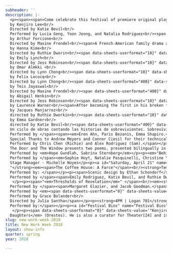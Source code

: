 ```yaml
---
subheader: ''
description: |-
  <p><span><span>Come celebrate this festival of premiere original play readings, staged adaptations, and the final products of TAPS Bachelor’s theses, representing the culmination of four years theatrical training in the College. All pieces are both student-written and student-directed. You can attend just one show, or purchase a Festival Pass to attend all events!</span></span></p> <p><em><strong>Jump to each section using the following links:</strong></em></p> <p><em><strong><span><span><a href="#Thursday, April 12">Thursday, April 12</a><br/><a href="#Friday, April 13">Friday, April 13</a></span></span><br/><a href="#Saturday, April 14">Saturday, April 14</a></strong></em></p><p><a href="#Friday, April 20">Friday, April 20</a><br/><a href="#Saturday, April 21">Saturday, April 21</a><br/><a href="#Sunday, April 22">Sunday, April 22</a></p><p><a href="#Festival Bios">Read the Festival Bios</a></p><p> </p><p><a id="Thursday, April 12" name="Thursday, April 12"><img alt="" src="https://wslamp70.s3.amazonaws.com/arts/s3fs-public/uploads2/UT/NWW18_THUR-100.jpg"/></a></p><p><strong>7PM | Logan 501</strong></p><p><em><strong>A Model Korean</strong></em><br/>
  by Kenjiro Lee<br/>
  Directed by Katie Bevil<br/>
  Performed by Lucia Geng, Yoon Jeong, and Natalia Rodriguez<br/><span data-sheets-userformat="10}" data-sheets-value='"Three students in a project group attempting to learn various topics about Korean culture uncover some uncomfortable truths about themselves and their heritage."}'>Three students in a project group attempting to learn various topics about Korean culture uncover some uncomfortable truths about themselves and their heritage.</span></p><p><strong>9PM | Logan 501</strong></p> <p><em><strong>Mango and the B</strong></em><br/>
  by Arthur Forcione<br/>
  Directed by Maxine Frendel<br/><span>A French-American family drama about two siblings—LUKE and MARGO—coming home for the holidays to their toxic parents ANNE-MARIE and JULES. When the maid VIRGINIA uncovers LUKE’s twisted fetish for his mentally ill sister, familial tensions that have been bubbling for years come to a head and push the children into adulthood.</span></p><p><a id="Friday, April 13" name="Friday, April 13"><strong><img alt="" src="https://wslamp70.s3.amazonaws.com/arts/s3fs-public/uploads2/UT/NWW18_FRI-100.jpg"/></strong></a></p><p><strong>7PM | Logan 501</strong></p><p><em><strong>Going Up</strong></em><br/>
  by Hanna Kime<br/>
  Directed by Ruthie Dworin<br/><span data-sheets-userformat="10}" data-sheets-value='"To avoid answering a phone call that will confirm her sister’s death, Amy, 24, spends an afternoon lying to strangers she meets on a hotel elevator. But then, just as someone catches onto her act, the power goes out, and the two are stuck together until it comes back on."}'>To avoid answering a phone call that will confirm her sister’s death, Amy, 24, spends an afternoon lying to strangers she meets on a hotel elevator. But then, just as someone catches onto her act, the power goes out, and the two are stuck together until it comes back on.</span></p> <p><em><strong><span>La Maja Desnuda</span></strong></em><br/>
  by Emily Lynch<br/>
  Directed by Jess Robinson<br/><span data-sheets-userformat="10}" data-sheets-value='"Two best friends spend their afternoon in a nursing home discussing puzzles, the elderly, and nothing else! Everything is fine between them!"}'>Two best friends spend their afternoon in a nursing home discussing puzzles, the elderly, and nothing else! Everything is fine between them!</span></p><p><em><strong>With Friends Like These</strong></em><br/>
  by Omar Almkki <br/>
  directed by Lynn Chong<br/><span data-sheets-userformat="10}" data-sheets-value='"These are the first three scenes of a full-length play about three friends whose lives change, some for the better, some for the worse, when one of their sisters comes to live with them due to her parents being away."}'>These are the first three scenes of a full-length play about three friends whose lives change, some for the better, some for the worse, when one of their sisters comes to live with them due to her parents being away.</span></p><p> </p><p><a id="Saturday, April 14" name="Saturday, April 14"><strong><img alt="" src="https://wslamp70.s3.amazonaws.com/arts/s3fs-public/uploads2/UT/NWW18_SAT-100.jpg"/></strong></a></p><p><strong>7PM | Logan 501</strong><br/><em><strong>The First Day</strong></em><br/>
  by Felix Lecocq<br/>
  Directed by Lynn Chong<br/><span data-sheets-userformat="400}" data-sheets-value='"The First Day is a horror-comedy play that follows the conversation between two employees in the storeroom at the back of a Chicago café. One employee is naively disappointed by their first day working a customer service job. The other employee is jaded and sarcastic. Both employees must use their skills and experience to prepare for the zombie apocalypse."}'>The First Day is a horror-comedy play that follows the conversation between two employees in the storeroom at the back of a Chicago café. One employee is naively disappointed by their first day working a customer service job. The other employee is jaded and sarcastic. Both employees must use their skills and experience to prepare for the zombie apocalypse.</span></p><p><em><strong>Quack! </strong></em><br/>
  by Teis Jayaswal<br/>
  Directed by Maxine Frendel<br/><span data-sheets-userformat="400}" data-sheets-value='"is an absurdist comedy set in a small town where a mammoth-sized rubber duck suddenly appears. A man dies and a baffled, “patriotic” sheriff starts investigating. Following the events are Peter, an arrogant banker, Eve, a compassionate teacher, and Anthea, a mystic stranger. As the play unfolds, bodies disappear, unyielding atheists find God, and grimy motels get five-star ratings."}'>An absurdist comedy set in a small town where a mammoth-sized rubber duck suddenly appears. A man dies and a baffled, “patriotic” sheriff starts investigating. Following the events are Peter, an arrogant banker, Eve, a compassionate teacher, and Anthea, a mystic stranger. As the play unfolds, bodies disappear, unyielding atheists find God, and grimy motels get five-star ratings.</span></p><p><em><strong>Property Damage</strong></em><br/>
  by Abigail Henkin<br/>
  Directed by Jess Robinson<br/><span data-sheets-userformat="10}" data-sheets-value='"Georgiana is a brilliant teen hacker living in a matrix-like simulation. Everyone knows that this world isn’t real; in fact, there is an entire population of simulated AIs who live and function identically to “real” people. Georgiana is now on trial for erasing these sims, of whom her boyfriend (who she regularly recodes) is the only surviving member."}'>Georgiana is a brilliant teen hacker living in a matrix-like simulation. Everyone knows that this world isn’t real; in fact, there is an entire population of simulated AIs who live and function identically to “real” people. Georgiana is now on trial for erasing these sims, of whom her boyfriend (who she regularly recodes) is the only surviving member.</span></p><p><strong>9PM | Logan 501</strong></p><p><em><strong>Admisssion</strong></em><br/>
  by Laurence Warner<br/><span>After becoming the first in his broken family to graduate from university, small-town Jamie is flown out to Hillcrest Manor, the desert estate of an Omani businessman, with a single task in hand: to get his son into Cambridge. </span>*Showcase of work-in-progress screenplay.</p> <p><em><strong>Up the Riverbank</strong></em><br/>
  by Jacques Manjarrez<br/>
  directed by Ruthie Dworkin<br/><span data-sheets-userformat="10}" data-sheets-value='"Having long since abandoned her tedious sub-urban living, an alcoholic woman reminisces on her time as an mother and wife."}'>Having long since abandoned her tedious sub-urban living, an alcoholic woman reminisces on her time as an mother and wife.</span></p><p><em><strong>CitrusFruit</strong></em><br/>
  by Emma Gardner<br/>
  directed by Katie Bevil<br/><span data-sheets-userformat="400}" data-sheets-value='"In this sitcom-y short play, three roommates circuitously discuss their love lives, the meaning of various foods, and ultimately how to remove the rats from their apartment. Protagonist Mel is determined to use her relationships as creative fodder, much to the frustration of her roommates Katie and Sonya who are each trying to understand themselves in the city of L.A."}'>In this sitcom-y short play, three roommates circuitously discuss their love lives, the meaning of various foods, and ultimately how to remove the rats from their apartment. Protagonist Mel is determined to use her relationships as creative fodder, much to the frustration of her roommates Katie and Sonya who are each trying to understand themselves in the city of L.A.</span></p><p><strong>7:30PM | Theater West</strong></p> <p><em><strong>"</strong>Cuentos De Sobrevivencia"</em><br/><strong>Christian Castro </strong><em>(B.A. Project)</em><br/>
  Un ciclo de obras contando las historias de sobrevivientes. Sobrevivientes que son queer, y que existen dentro de un contexto latinoamericano. La obra es una forma de resistencia, contra barreras, odio y, la idea que no merecemos amor. Con amor y esperanza podemos cambiar este mundo que quiere atenuar nuestra luz. Todos podemos volar.</p> <p> Performed by :</p><p>Staff</p><p><a id="Friday, April 20" name="Friday, April 20"><img alt="" src="https://wslamp70.s3.amazonaws.com/arts/s3fs-public/uploads2/UT/NWW18_THUR%20copy-100.jpg"/></a></p><p><strong>7PM | Logan 701</strong><br/><em><span>"Beyond It Is Another Dimension"</span><br/><strong>Margaret Lazarovitz </strong>(B.A. Project)</em><br/><span>This project explores the intersection of man and machine--what happens when thoughts and senses are computer controlled? The script of a beloved sci-fi television show is run through a Markov chain to create a new, unique script that removes the element of narrative but retains the rich, familiar imagery of life on Earth. All lighting cues are triggered by keywords algorithmically selected from this new script, which the actors will recite in real time as this script is generated.<br/>
  Performed by </span><span><em>Eren Ahn, Paris Bezanis, Emma Shapiro.</em><br/>
  Special Thanks to Andrew Meyers and Connor Ciesil for their technical guidance, Avi Sheehan for their lighting expertise and Annie Dorsen for her mentorship in algorithmic theatre.</span></p><p><strong>9PM | Logan 501</strong><br/><em><span data-sheets-userformat="0}" data-sheets-value='"The Next Steps"}'>"The Next Steps"</span><br/><strong>Chris Chen</strong> (B.A. Project)</em><br/><span data-sheets-userformat="0}" data-sheets-value='"As Richie and Sam begin to prepare for the next stages of their lives, cultural and personal differences prevent them from seeing eye to eye. An examination of the relationship many first and second generation Asian Americans have with the fine arts."}'>As Richie and Sam begin to prepare for the next stages of their lives, cultural and personal differences prevent them from seeing eye to eye. An examination of the relationship many first and second generation Asian Americans have with the fine arts.<br/>
  Performed by Chris Chen (Richie) and Alex Rodriguez (Sam).</span></p> <p><em>"The Door and The Window"</em><br/><em><strong>Maggie Strahan </strong></em> <em>(B.A. Project)</em><br/>
  The Door and The Window presents two poems, presented bilingually in English and American Sign Language, and explores the metaphors of communication barriers in deaf and hearing cultures.<br/>
  Performed by <em>Hope Gundlah, Sabrina Sternberg</em></p><p><em>"Behind Closed Doors: True Stories of Mental Illness"</em><br/><strong>Brandon McCallister</strong> (B.A. Project)<br/><span data-sheets-userformat="0}" data-sheets-value='"This play retells the stories of interviews conducted with students around campus about their experiences with mental health and illness. These individuals stories and experiences are retold through this performance."}'>This play retells the stories of interviews conducted with students around campus about their experiences with mental health and illness. These individuals stories and experiences are retold through this performance.<br/>
  Performed by </span><em>Sophie Hoyt, Natalie Pasquinelli, Christine Yan, and Jacob Goodman</em><br/>
  Stage Manager - Michelle Noyes</p><p><a id="Saturday, April 21" name="Saturday, April 21"><img alt="" src="https://wslamp70.s3.amazonaws.com/arts/s3fs-public/uploads2/UT/NWW18_FRI%20copy-100.jpg"/></a></p><p><strong>7PM | Logan 501<br/>
  "</strong><em><span>The Coffee House: A Farce"</span><br/><strong>Tempest Wisdom</strong></em> <em>(B.A. Project)</em><br/><span>Rumors spread almost as fast as cash changes hands in this morally and literally bankrupt Commedia dell'Arte adaptation of Carlo Goldoni's 1750 play La Bottega del Caffè.<br/>
  Performed by: </span></p><p><span>Scenic design by Ethan Schondorf</span><br/><span>Special thanks to Ada Palmer and Hannah Zinky!</span></p><p><strong>9PM | Logan 501</strong><br/><em><span>"Nothing Gets Shared At Pool Parties"</span></em><br/><em><strong>Megan Philippi </strong></em> <em>(B.A. Project)</em><br/><span data-sheets-userformat="0}" data-sheets-value="&quot;Why do we tell stories from our lives differently in different moments? Why do we change details or leave things out? Nothing Gets Shared At Pool Parties is a devised exploration of the stories we don't quite tell and what it means to try to share more of ourselves. &quot;}">Why do we tell stories from our lives differently in different moments? Why do we change details or leave things out? Nothing Gets Shared At Pool Parties is a devised exploration of the stories we don't quite tell and what it means to try to share more of ourselves.<br/>
  Performed by </span><span>Emily Rodriguez, Katie Bevil, and Ruthie Dworin.</span><br/>
   </p><p><span>"<em>Thresholds of Revelation</em>" </span><br/><em><strong>Emma Maltby</strong></em> <em>(B.A. Project)</em><br/><span data-sheets-userformat="0}" data-sheets-value='"The hysterical woman is no stranger to Twentieth Century American Drama. With this piece we are exploring how the hysterical woman breaks free from the structures of domesticity and enters the world of the political at the end of the Cold War. "}'>The hysterical woman is no stranger to Twentieth Century American Drama. With this piece we are exploring how the hysterical woman breaks free from the structures of domesticity and enters the world of the political at the end of the Cold War.<br/>
  Performed by </span><span>Margaret Glazier, and Jacob Goodman.</span></p><p><a id="Sunday, April 22" name="Sunday, April 22"><img alt="" src="https://wslamp70.s3.amazonaws.com/arts/s3fs-public/uploads2/UT/NWW18_SAT%20copy-100.jpg"/></a></p><p><strong>2PM | Logan 501</strong><br/><em>"Madness"<br/><strong>Avi Sheehan </strong></em> <em>(B.A. Project)</em><br/><span>This performance integrates Maghribi Arabic and English interpretations of a poem by Malika al-Asimi, "The Rabid Poem" or al-Qasida al-Mas’ura. It is intentionally in multiple languages to explore the ways that we understand and interpret both language and movement.</span><br/>
  Performed by <em><span data-sheets-userformat="0}" data-sheets-value='"Avi Sheehan, Maggie Strahan"}'>Avi Sheehan, Maggie Strahan</span></em></p><p><strong>4PM | Logan 501</strong><br/><em><span data-sheets-userformat="0}" data-sheets-value='"So Many Seagulls"}'>"So Many Seagulls"</span></em><br/><em><strong>Grace Bolander </strong>(B.A. Project)</em><br/><span data-sheets-userformat="0}" data-sheets-value="&quot;A compilation of text from different characters in Anton Chekhov's The Seagull, this solo performance is an exploration of love, hate, and every seagull in between. Performer Grace Bolander will jump from character to character, challenging her versatility as a performer and inviting the audience to see the famously volatile relationships in Chekhov's classic text in a new light.&quot;}">A compilation of text from different characters in Anton Chekhov's The Seagull, this solo performance is an exploration of love, hate, and every seagull in between. Performer Grace Bolander will jump from character to character, challenging her versatility as a performer and inviting the audience to see the famously volatile relationships in Chekhov's classic text in a new light.<br/>
  Performed by Grace Bolander<br/>
  Directed by Julia Santha</span></p><p><strong>4PM | Logan 701</strong><br/><em><span data-sheets-userformat="0}" data-sheets-value='"How to Be a Man 101"}'>"How to Be a Man 101"</span></em><br/><em><strong>Josh Hart</strong></em> <em>(B.A. Project)</em><br/><span data-sheets-userformat="0}" data-sheets-value='"How to Be a Man 101 is about the struggles of a young trans man to conform to the expectations put on him by media and the misconceptions that society holds about trans people."}'>How to Be a Man 101 is about the struggles of a young trans man to conform to the expectations put on him by media and the misconceptions that society holds about trans people.<br/>
  Performed by:</span></p><p><a id="Festival Bios" name="Festival Bios"><img alt="" src="https://wslamp70.s3.amazonaws.com/arts/s3fs-public/uploads2/UT/NWW18_BIO%20copy%202.png"/></a><br/>
   </p><p><span data-sheets-userformat="0}" data-sheets-value='"Kenjiro Lee (Writer, A Model Korean) is a second year Political Science major. He has previously performed with UT in Peter and the Starcatcher (Alf). He is heavily involved in the performance group Iris as a board member and has worked on The Bartender Scene (writer, performer), Story Time (writer, director, performer in \"Peach Boy\"), and For Colored Girls (sound designer). Kenjiro would like to thank the KSO for initially commissioning this script and Katie Bevil for helping bring it to life after peer-reviewing it during the writing process."}'><strong>Kenjiro Lee</strong> (Writer, <em>A Model Korean</em>) is a second year Political Science major. He has previously performed with UT in <em>Peter and the Starcatcher</em> (Alf). He is heavily involved in the performance group Iris as a board member and has worked on <em>The Bartender Scene</em> (Writer, Performer),<em> Story Time</em> (Writer, Director, Performer in "Peach Boy"), and <em>For Colored Girls</em> (Sound Designer). Kenjiro would like to thank the KSO for initially commissioning this script and Katie Bevil for helping bring it to life after peer-reviewing it during the writing process.</span></p> <p><span data-sheets-userformat="0}" data-sheets-value='"Katie Bevil is a second-year TAPS and French double-major. UT credits include Iphigenia and Other Daughters (Chrysothemis), She Kills Monsters (assistant set), As You Like It (Orlando), and Eurydice (Orpheus). Katie also serves on the 2018 UT Committee."}'><strong>Katie Bevil</strong> (Director, <em>A Model Korean</em>, <em>Citrus Fruit</em>) is a second-year TAPS and French double-major. UT credits include Iphigenia and Other Daughters (Chrysothemis), She Kills Monsters (assistant set), As You Like It (Orlando), and Eurydice (Orpheus). Katie also serves on the 2018 UT Committee.</span></p><p><span data-sheets-userformat="0}" data-sheets-value='"Arthur Forcione (Writer, Mango and the B) is a third year Economics and TAPS major. He is a first time writer from New York City. "}'><strong>Arthur Forcione</strong> (Writer, <em>Mango and the B</em>) is a third year Economics and TAPS major. He is a first time writer from New York City. </span></p> <p><strong>Maxine Frendel</strong> (Director, <em>Mango and the B</em>, <em>Quack!</em>) is a student in the college.</p><p><span data-sheets-userformat="0}" data-sheets-value='"Hanna Kime (playwright, “Going Up”) is a fourth year English Major concentrating in Creative Writing. Her full-length play, Put to Bed, has been read twice with Sideshow Theater Company at Victory Gardens. She is currently working as the Literary Intern at First Floor Theater Company, and has in the past worked in New Work Development with The House Theatre of Chicago. She has written and directed for New Work Week for the last two years, and is excited to take part again."}'><strong>Hanna Kime</strong> (Writer, <em>Going Up</em>) is a fourth year English major concentrating in Creative Writing. Her full-length play, <em>Put to Bed</em>, has been read twice with Sideshow Theater Company at Victory Gardens. She is currently working as the Literary Intern at First Floor Theater Company, and has in the past worked in New Work Development with The House Theatre of Chicago. She has written and directed for New Work Week for the last two years, and is excited to take part again.</span></p><p><span data-sheets-userformat="0}" data-sheets-value='"Ruthie Dworin (Director, \"Going Up,\" \"Up the Riverbank\") is a first year who is thinking about majoring in Linguistics and TAPS. She has previously worked on Julius Caesar with the Classical Entertainment Society (Assistant Director) and Eurydice with University Theater (Little Stone). She is currently working on Animals Out of Paper (Assistant Director)."}'><strong>Ruthie Dworin</strong> (Director, <em>Going Up</em>, <em>Up the Riverbank</em>) is a first year who is thinking about majoring in Linguistics and TAPS. She has previously worked on <em>Julius Caesar</em> with the Classical Entertainment Society (Assistant Director) and <em>Eurydice</em> with University Theater (Little Stone). She is currently working on <em>Animals Out of Paper</em> (Assistant Director).</span></p><p><span data-sheets-userformat="0}" data-sheets-value='"Emily Lynch (Writer, La Maja Desnuda) is a second year studying English and Political Science. She has recently worked on Much Ado About Nothing (Props Designer), Matt and Ben (Matt), and As You Like It (Director). She also serves as treasurer of UT Committee. "}'><strong>Emily Lynch</strong> (Writer, <em>La Maja Desnuda</em>) is a second year studying English and Political Science. She has recently worked on <em>Much Ado About Nothing</em> (Props Designer), <em>Matt and Ben</em> (Matt), and <em>As You Like It</em> (Director). She also serves as treasurer of UT Committee. </span></p><p><span data-sheets-userformat="0}" data-sheets-value='"Jess Robinson (Director, La Maja Desnuda and Property Damage) is a second year Public Policy and Political Science major. She has previously worked on Antigonick (SM), Julius Caesar (SM), Geography of a Horse Dreamer (ASM), and the Merchant of Venice (ASM). "}'><strong>Jess Robinson</strong> (Director, <em>La Maja Desnuda</em>, <em>Property Damage</em>) is a second year Public Policy and Political Science major. She has previously worked on <em>Antigonick</em> (SM), <em>Julius Caesar</em> (SM), <em>Geography of a Horse Dreamer</em> (ASM), and <em>the Merchant of Venice</em> (ASM). </span></p><p><span data-sheets-userformat="0}" data-sheets-value="&quot;Omar Almakki (Writer, With Friends Like These) is a first year TAPS and Biology Major, who has previously worked on Theater24 Fall Quarter (Writer) and Love's Labours Lost the Musical (Dumaine) with UT and Cinderella (Father) with University Ballet. He is excited to be working on his first New Work Week and hopes for the opportunity to do more over the next few years in the College.&quot;}"><strong>Omar Almakki</strong> (Writer, <em>With Friends Like These</em>) is a first year TAPS and Biology major, who has previously worked on Theater[24] fall quarter (Writer), <em>Love's Labour's Lost: The Musical</em> (Dumaine) with UT, and <em>Cinderella</em> (Father) with University Ballet. He is excited to be working on his first New Work Week and hopes for the opportunity to do more over the next few years in the College.</span></p> <p><span data-sheets-userformat="0}" data-sheets-value=" The Misanthrope (Eliante), Love's Labour's Lost (Katherine), and Peter and the Starcatcher (Prop Designer). She is also a current member of the UT Committee. &quot;}"><strong>Lynn Chong</strong> (Director, <em>With Friends Like These</em>) is a first year planning to major in Anthropology and TAPS. She has previously worked on Exquisite Pressure: <em>The Misanthrope</em> (Eliante), <em>Love's Labour's Lost</em> (Katherine), and <em>Peter and the Starcatcher</em> (Prop Designer). She is also a current member of the UT Committee. </span></p><p><span data-sheets-userformat="0}" data-sheets-value=' lpwarner.com"}'><strong>Laurence Warner</strong> (<em>Admission</em>) moved to Chicago on a Fulbright Scholarship from London, where a year spent pursuing acting was funded by a day-job as a private tutor. The long Tube journeys between plush residencies spent reading Philip Marlowe mysteries may have provided the spark to this story, which he hopes to develop as a screenplay. For more on Laurence's creative work: lpwarner.com</span></p><p><span data-sheets-userformat="0}" data-sheets-value="&quot;Jacques Manjarrez (writer, Up the Riverbank) is a first year Physics and Cinema and Media Studies major. He has previously worked as a writer for Fire Escape films (Johnny Entropy, They Tell Me I'm a Painter), Maroon TV (Jeruchicago), and STAGE labs (Bend, Fold, Break). He is very excited to showcase his work with UT and does not usually write in the third person. &quot;}"><strong>Jacques Manjarrez</strong> (Writer, <em>Up the Riverbank</em>) is a first year Physics and Cinema and Media Studies major. He has previously worked as a writer for Fire Escape Films (<em>Johnny Entropy</em>, <em>They Tell Me I'm a Painter</em>), Maroon TV (<em>Jeruchicago</em>), and STAGE labs (<em>Bend, Fold, Break</em>). He is very excited to showcase his work with UT and does not usually write in the third person. </span></p><p><span data-sheets-userformat="0}" data-sheets-value="&quot;Emma Gardner (Writer, Citrus Fruit) is a fourth-year English and Political Science major. She has done Theater 24 a coupla times but other than that enjoys enjoying the hard work of others in the UChi theatre scene. Her proudest role to date is the one she's currently playing. &quot;}"><strong>Emma Gardner</strong> (Writer, <em>Citrus Fruit</em>) is a fourth year English and Political Science major. She has done Theater[24] a coupla times but other than that enjoys enjoying the hard work of others in the UChi theatre scene. Her proudest role to date is the one she's currently playing. </span></p> <p><span data-sheets-userformat="0}" data-sheets-value="&quot;Felix Lecocq (Writer, The First Day) is a second year English Language/Literature major.  He has previously worked on Love's Labour's Lost (Sound Designer), Mr Burns a post-electric play (Assistant Sound Designer), and Iphigenia and Other \nDaughters (Orestes).  He is also a curator for Theater[24] and is co-president of The Underground Collective.&quot;}"><strong>Felix Lecocq</strong> (Writer, <em>The First Day</em>) is a second year English Language/Literature major. He has previously worked on <em>Love's Labour's Lost</em> (Sound Designer), <em>Mr. Burns, a post-electric play</em> (Assistant Sound Designer), and <em>Iphigenia and Other<br/>
  Daughters</em> (Orestes). He is also a curator for Theater[24] and is co-president of The Underground Collective.</span></p><p><span data-sheets-userformat="0}" data-sheets-value='"Teis Jayaswal (Writer, Quack!) is a first year Cinema and Media Studies major. This is his first experience with University Theater. Previously, he has written for the New Works Festival at his high school, acted in both school and community theater productions, and also directed several one-acts. Teis also loves improv and stand-up comedy and is well-known at home among his peers for his own comedy venue called Comedy Copper which he runs out of his dilapidated garage. He is excited to be getting back into theater and performance arts after taking a break to settle into college. "}'><strong>Teis Jayaswal</strong> (Writer, <em>Quack!</em>) is a first year Cinema and Media Studies major. This is his first experience with University Theater. Previously, he has written for the New Works Festival at his high school, acted in both school and community theater productions, and also directed several one-acts. Teis also loves improv and stand-up comedy and is well-known at home among his peers for his own comedy venue called Comedy Copper which he runs out of his dilapidated garage. He is excited to be getting back into theater and performance arts after taking a break to settle into college. </span></p><p><span data-sheets-userformat="0}" data-sheets-value='"Abigail Henkin (writer, Property Damage) is a first year TAPS major. She has previously worked on The Rope (actor) and Theater24 (writer). "}'><strong>Abigail Henkin</strong> (Writer, <em>Property Damage</em>) is a first year TAPS major. She has previously worked on <em>The Rope</em> (actor) and Theater[24] (Writer). </span></p><p><strong>Christian Castro Romero</strong> (<em>Cuentos De Sobrevivencia</em>) is a student in the college.</p><p><span data-sheets-userformat="0}" data-sheets-value="&quot;Margaret Lazarovits is a fourth year Physics major and Theatre and Performance Studies minor. Previous University Theatre credits include God of Carnage (Annette), West Side Story (Consuela), Miss Julie (Asst. Director) and Macbeth (Asst. Director). She also is a founding and current company member of On the Verge, a summer theatre repertory company featuring female, minority and LGBTQ+ narratives. On the Verge credits include Caylee's First Big Show!!! (Director, Stage Manager) and Footprints at Laetoli (Asst. Director, Stage Manager).&quot;}"><strong>Margaret Lazarovits</strong> (</span><em>Beyond It Is Another Dimension</em>)<span data-sheets-userformat="0}" data-sheets-value="&quot;Margaret Lazarovits is a fourth year Physics major and Theatre and Performance Studies minor. Previous University Theatre credits include God of Carnage (Annette), West Side Story (Consuela), Miss Julie (Asst. Director) and Macbeth (Asst. Director). She also is a founding and current company member of On the Verge, a summer theatre repertory company featuring female, minority and LGBTQ+ narratives. On the Verge credits include Caylee's First Big Show!!! (Director, Stage Manager) and Footprints at Laetoli (Asst. Director, Stage Manager).&quot;}"> is a fourth year Physics major and Theatre and Performance Studies minor. Previous University Theatre credits include <em>God of Carnage</em> (Annette), <em>West Side Story</em> (Consuela), <em>Miss Julie</em> (Asst. Director) and <em>Macbeth</em> (Asst. Director). She also is a founding and current company member of On the Verge, a summer theatre repertory company featuring female, minority and LGBTQ+ narratives. On the Verge credits include <em>Caylee's First Big Show!!!</em> (Director, Stage Manager) and <em>Footprints at Laetoli</em> (Asst. Director, Stage Manager).</span></p><p><span data-sheets-userformat="0}" data-sheets-value="&quot;Margaret Lazarovits is a fourth year Physics major and Theatre and Performance Studies minor. Previous University Theatre credits include God of Carnage (Annette), West Side Story (Consuela), Miss Julie (Asst. Director) and Macbeth (Asst. Director). She also is a founding and current company member of On the Verge, a summer theatre repertory company featuring female, minority and LGBTQ+ narratives. On the Verge credits include Caylee's First Big Show!!! (Director, Stage Manager) and Footprints at Laetoli (Asst. Director, Stage Manager).&quot;}"><strong>Chris Chen</strong> is a student in the college.</span></p> <p><span data-sheets-userformat="0}" data-sheets-value='"Tempest Wisdom is a fourth year in the college."}'><strong>Tempest Wisdom</strong> (<em>The Coffee House: A Farce</em>) is a fourth year in the college.</span></p><p><strong>Cori Mayer</strong> (<em>Pathological Object</em>) <span>is a student in the college.</span></p><p><strong>Maggie Strahan</strong> (<em>The Door and the Window</em>) <span>is a student in the college.</span></p><p><strong>Brandon McCallister</strong> (Behind Closed Doors: True Stories of Mental Illness) <span>is a student in the college.</span></p><p><strong>Megan Philippi</strong> <span>is a student in the college.</span></p><p><strong>Avi Sheehan</strong> (<em>Madness</em>) <span>is a student in the college.</span></p><p><strong>Emma Maltby</strong> <span>is a student in the college.</span></p><p><strong>Grace Bolander</strong> <span>is a student in the college.</span></p><p><strong>Josh Hart</strong> <span>is a student in the college.</span></p>
slug: new-work-week-2018
title: New Work Week 2018
layout: show-info
quarter: spring
year: 2018

---
```

